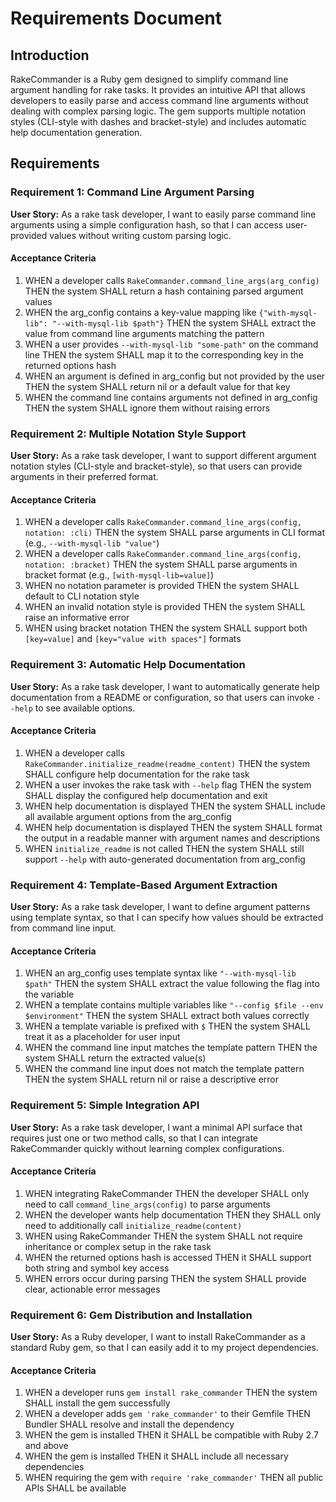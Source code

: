 # Requirements Document

## Introduction

RakeCommander is a Ruby gem designed to simplify command line argument handling for rake tasks. It provides an intuitive API that allows developers to easily parse and access command line arguments without dealing with complex parsing logic. The gem supports multiple notation styles (CLI-style with dashes and bracket-style) and includes automatic help documentation generation.

## Requirements

### Requirement 1: Command Line Argument Parsing

**User Story:** As a rake task developer, I want to easily parse command line arguments using a simple configuration hash, so that I can access user-provided values without writing custom parsing logic.

#### Acceptance Criteria

1. WHEN a developer calls `RakeCommander.command_line_args(arg_config)` THEN the system SHALL return a hash containing parsed argument values
2. WHEN the arg_config contains a key-value mapping like `{"with-mysql-lib": "--with-mysql-lib $path"}` THEN the system SHALL extract the value from command line arguments matching the pattern
3. WHEN a user provides `--with-mysql-lib "some-path"` on the command line THEN the system SHALL map it to the corresponding key in the returned options hash
4. WHEN an argument is defined in arg_config but not provided by the user THEN the system SHALL return nil or a default value for that key
5. WHEN the command line contains arguments not defined in arg_config THEN the system SHALL ignore them without raising errors

### Requirement 2: Multiple Notation Style Support

**User Story:** As a rake task developer, I want to support different argument notation styles (CLI-style and bracket-style), so that users can provide arguments in their preferred format.

#### Acceptance Criteria

1. WHEN a developer calls `RakeCommander.command_line_args(config, notation: :cli)` THEN the system SHALL parse arguments in CLI format (e.g., `--with-mysql-lib "value"`)
2. WHEN a developer calls `RakeCommander.command_line_args(config, notation: :bracket)` THEN the system SHALL parse arguments in bracket format (e.g., `[with-mysql-lib=value]`)
3. WHEN no notation parameter is provided THEN the system SHALL default to CLI notation style
4. WHEN an invalid notation style is provided THEN the system SHALL raise an informative error
5. WHEN using bracket notation THEN the system SHALL support both `[key=value]` and `[key="value with spaces"]` formats

### Requirement 3: Automatic Help Documentation

**User Story:** As a rake task developer, I want to automatically generate help documentation from a README or configuration, so that users can invoke `--help` to see available options.

#### Acceptance Criteria

1. WHEN a developer calls `RakeCommander.initialize_readme(readme_content)` THEN the system SHALL configure help documentation for the rake task
2. WHEN a user invokes the rake task with `--help` flag THEN the system SHALL display the configured help documentation and exit
3. WHEN help documentation is displayed THEN the system SHALL include all available argument options from the arg_config
4. WHEN help documentation is displayed THEN the system SHALL format the output in a readable manner with argument names and descriptions
5. WHEN `initialize_readme` is not called THEN the system SHALL still support `--help` with auto-generated documentation from arg_config

### Requirement 4: Template-Based Argument Extraction

**User Story:** As a rake task developer, I want to define argument patterns using template syntax, so that I can specify how values should be extracted from command line input.

#### Acceptance Criteria

1. WHEN an arg_config uses template syntax like `"--with-mysql-lib $path"` THEN the system SHALL extract the value following the flag into the variable
2. WHEN a template contains multiple variables like `"--config $file --env $environment"` THEN the system SHALL extract both values correctly
3. WHEN a template variable is prefixed with `$` THEN the system SHALL treat it as a placeholder for user input
4. WHEN the command line input matches the template pattern THEN the system SHALL return the extracted value(s)
5. WHEN the command line input does not match the template pattern THEN the system SHALL return nil or raise a descriptive error

### Requirement 5: Simple Integration API

**User Story:** As a rake task developer, I want a minimal API surface that requires just one or two method calls, so that I can integrate RakeCommander quickly without learning complex configurations.

#### Acceptance Criteria

1. WHEN integrating RakeCommander THEN the developer SHALL only need to call `command_line_args(config)` to parse arguments
2. WHEN the developer wants help documentation THEN they SHALL only need to additionally call `initialize_readme(content)`
3. WHEN using RakeCommander THEN the system SHALL not require inheritance or complex setup in the rake task
4. WHEN the returned options hash is accessed THEN it SHALL support both string and symbol key access
5. WHEN errors occur during parsing THEN the system SHALL provide clear, actionable error messages

### Requirement 6: Gem Distribution and Installation

**User Story:** As a Ruby developer, I want to install RakeCommander as a standard Ruby gem, so that I can easily add it to my project dependencies.

#### Acceptance Criteria

1. WHEN a developer runs `gem install rake_commander` THEN the system SHALL install the gem successfully
2. WHEN a developer adds `gem 'rake_commander'` to their Gemfile THEN Bundler SHALL resolve and install the dependency
3. WHEN the gem is installed THEN it SHALL be compatible with Ruby 2.7 and above
4. WHEN the gem is installed THEN it SHALL include all necessary dependencies
5. WHEN requiring the gem with `require 'rake_commander'` THEN all public APIs SHALL be available
